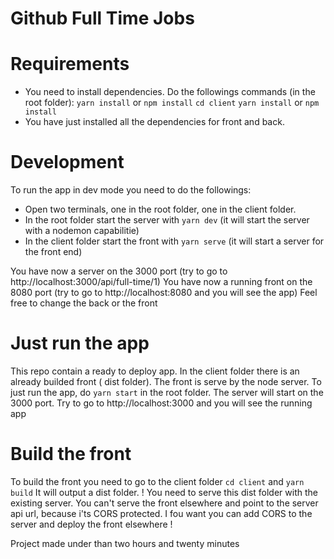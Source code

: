 # Github Full Time Jobs

# Requirements
   - You need to install dependencies. Do the followings commands (in the root folder):
   `yarn install` or `npm install`
   `cd client` 
   `yarn install` or `npm install`
  - You have just installed all the dependencies for front and back.
    
   
# Development
  To run the app in dev mode you need to do the followings:
  - Open two terminals, one in the root folder, one in the client folder.
  - In the root folder start the server with `yarn dev` (it will start the server with a nodemon capabilitie)
  - In the client folder start the front with `yarn serve` (it will start a server for the front end)

You have now a server on the 3000 port (try to go to http://localhost:3000/api/full-time/1)
You have now a running front on the 8080 port (try to go to http://localhost:8080 and you will see the app)
Feel free to change the back or the front
  
# Just run the app 
  This repo contain a ready to deploy app. In the client folder there is an already builded front ( dist folder).
  The front is serve by the node server.
  To just run the app, do `yarn start` in the root folder. The server will start on the 3000 port.
  Try to go to http://localhost:3000 and you will see the running app
  
# Build the front
 To build the front you need to go to the client folder
 `cd client` and `yarn build`
 It will output a dist folder.
 ! You need to serve this dist folder with the existing server. You can't serve the front elsewhere and point to the server api url, because i'ts CORS protected. I fou want you can add CORS to the server and deploy the front elsewhere !


Project made under than two hours and twenty minutes



